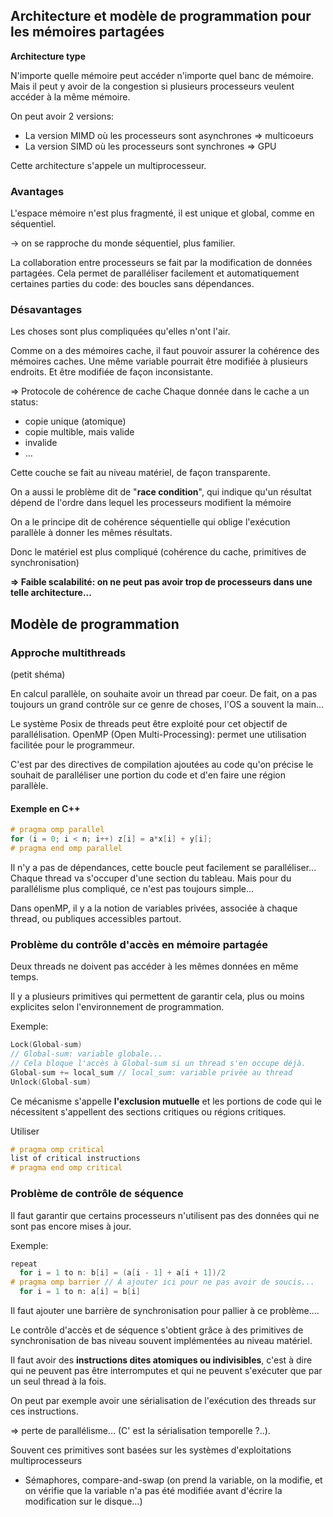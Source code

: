 ## Architecture et modèle de programmation pour les mémoires partagées

__Architecture type__

N'importe quelle mémoire peut accéder n'importe quel banc de mémoire. Mais il peut y avoir de la congestion si plusieurs processeurs veulent accéder à la même mémoire.

On peut avoir 2 versions:

- La version MIMD où les processeurs sont asynchrones $\Rightarrow$ multicoeurs
- La version SIMD où les processeurs sont synchrones $\Rightarrow$ GPU

Cette architecture s'appele un multiprocesseur.

### Avantages

L'espace mémoire n'est plus fragmenté, il est unique et global, comme en séquentiel.

$\rightarrow$ on se rapproche du monde séquentiel, plus familier.

La collaboration entre processeurs se fait par la modification de données partagées.
Cela permet de paralléliser facilement et automatiquement certaines parties du code: des boucles sans dépendances.

### Désavantages

Les choses sont plus compliquées qu'elles n'ont l'air.

Comme on a des mémoires cache, il faut pouvoir assurer la cohérence des mémoires caches.
Une même variable pourrait être modifiée à plusieurs endroits.
Et être modifiée de façon inconsistante.

$\Rightarrow$ Protocole de cohérence de cache
Chaque donnée dans le cache a un status: 

  * copie unique (atomique)
  * copie multible, mais valide
  * invalide 
  * ...

Cette couche se fait au niveau matériel, de façon transparente.

On a aussi le problème dit de "__race condition__", qui indique qu'un résultat dépend de l'ordre dans lequel les processeurs modifient la mémoire

On a le principe dit de cohérence séquentielle qui oblige l'exécution parallèle à donner les mêmes résultats.


Donc le matériel est plus compliqué (cohérence du cache, primitives de synchronisation)

__$\Rightarrow$ Faible scalabilité: on ne peut pas avoir trop de processeurs dans une telle architecture...__


## Modèle de programmation
### Approche multithreads
(petit shéma)

En calcul parallèle, on souhaite avoir un thread par coeur. De fait, on a pas toujours un grand contrôle sur ce genre de choses, l'OS a souvent la main...

Le système Posix de threads peut être exploité pour cet objectif de parallélisation.
OpenMP (Open Multi-Processing): permet une utilisation facilitée pour le programmeur.

C'est par des directives de compilation ajoutées au code qu'on précise le souhait de paralléliser une portion du code et d'en faire une région parallèle.

#### Exemple en C++

```cpp
# pragma omp parallel
for (i = 0; i < n; i++) z[i] = a*x[i] + y[i];
# pragma end omp parallel
```

Il n'y a pas de dépendances, cette boucle peut facilement se paralléliser... Chaque thread va s'occuper d'une section du tableau.
Mais pour du parallélisme plus compliqué, ce n'est pas toujours simple...

Dans openMP, il y a la notion de variables privées, associée à chaque thread, ou publiques accessibles partout.

### Problème du contrôle d'accès en mémoire partagée

Deux threads ne doivent pas accéder à les mêmes données en même temps.

Il y a plusieurs primitives qui permettent de garantir cela, plus ou moins explicites selon l'environnement de programmation.

Exemple:

```cpp
Lock(Global-sum)
// Global-sum: variable globale...
// Cela bloque l'accès à Global-sum si un thread s'en occupe déjà.
Global-sum += local_sum // local_sum: variable privée au thread
Unlock(Global-sum)
```


Ce mécanisme s'appelle __l'exclusion mutuelle__ et les portions de code qui le nécessitent s'appellent des sections critiques ou régions critiques.

Utiliser

```cpp
# pragma omp critical
list of critical instructions
# pragma end omp critical
```

### Problème de contrôle de séquence

Il faut garantir que certains processeurs n'utilisent pas des données qui ne sont pas encore mises à jour.

Exemple:
```cpp
repeat
  for i = 1 to n: b[i] = (a[i - 1] + a[i + 1])/2
# pragma omp barrier // À ajouter ici pour ne pas avoir de soucis...
  for i = 1 to n: a[i] = b[i]
```

Il faut ajouter une barrière de synchronisation pour pallier à ce problème....

Le contrôle d'accès et de séquence s'obtient grâce à des primitives de synchronisation de bas niveau souvent implémentées au niveau matériel.

Il faut avoir des __instructions dites atomiques ou indivisibles__, c'est à dire qui ne peuvent pas être interromputes et qui ne peuvent s'exécuter que par un seul thread à la fois.

On peut par exemple avoir une sérialisation de l'exécution des threads sur ces instructions.

$\Rightarrow$ perte de parallélisme... (C' est la sérialisation temporelle ?..).

Souvent ces primitives sont basées sur les systèmes d'exploitations multiprocesseurs

- Sémaphores, compare-and-swap (on prend la variable, on la modifie, et on vérifie que la variable n'a pas été modifiée avant d'écrire la modification sur le disque...)
